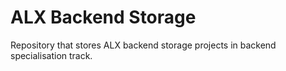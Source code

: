 # ALX Backend Storage 

Repository that stores ALX backend storage projects in backend specialisation track.
